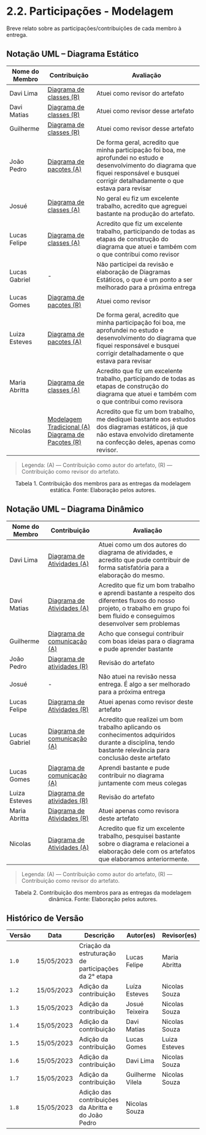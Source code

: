 # 2.2. Participações - Modelagem

Breve relato sobre as participações/contribuições de cada membro à entrega.

## Notação UML – Diagrama Estático

| Nome do Membro | Contribuição| Avaliação |
|----------------|-  | - |
| Davi Lima      | [Diagrama de classes (R)](2.3.Estatica/2.3.1.DiagramaDeClasses.md) | Atuei como revisor do artefato    |
| Davi Matias    | [Diagrama de classes (R)](2.3.Estatica/2.3.1.DiagramaDeClasses.md) | Atuei como revisor desse artefato |
| Guilherme      | [Diagrama de classes (R)](2.3.Estatica/2.3.1.DiagramaDeClasses.md) | Atuei como revisor desse artefato    |
| João Pedro     | [Diagrama de pacotes (A)](2.3.Estatica/2.3.2.DiagramaDePacotes.md)| De forma geral, acredito que minha participação foi boa, me aprofundei no estudo e desenvolvimento do diagrama que fiquei responsável e busquei corrigir detalhadamente o que estava para revisar |
| Josué          | [Diagrama de classes (A)](2.3.Estatica/2.3.1.DiagramaDeClasses.md) | No geral eu fiz um excelente trabalho, acredito que agreguei bastante na produção do artefato. |
| Lucas Felipe   | [Diagrama de classes (A)](2.3.Estatica/2.3.1.DiagramaDeClasses.md)| Acredito que fiz um excelente trabalho, participando de todas as etapas de construção do diagrama que atuei e também com o que contribui como revisor|
| Lucas Gabriel  | -| Não participei da revisão e elaboração de Diagramas Estáticos, o que é um ponto a ser melhorado para a próxima entrega |
| Lucas Gomes    | [Diagrama de pacotes (R)](2.3.Estatica/2.3.2.DiagramaDePacotes.md) | Atuei como revisor |
| Luiza Esteves  | [Diagrama de pacotes (A)](2.3.Estatica/2.3.2.DiagramaDePacotes.md)| De forma geral, acredito que minha participação foi boa, me aprofundei no estudo e desenvolvimento do diagrama que fiquei responsável e busquei corrigir detalhadamente o que estava para revisar|
| Maria Abritta  |[Diagrama de classes (A)](2.3.Estatica/2.3.1.DiagramaDeClasses.md)| Acredito que fiz um excelente trabalho, participando de todas as etapas de construção do diagrama que atuei e também com o que contribui como revisora|
| Nicolas        |[Modelagem Tradicional  (A)](2.1.ModelagemTradicional.md)<br/>[Diagrama de Pacotes    (R)](2.3.Estatica/2.3.2.DiagramaDePacotes.md)| Acredito que fiz um bom trabalho, me dediquei bastante aos estudos dos diagramas estáticos, já que não estava envolvido diretamente na confecção deles, apenas como revisor. |

> Legenda: (A) — Contribuição como autor do artefato, (R) — Contribuição como revisor do artefato.

<div style="text-align: center"> Tabela 1. Contribuição dos membros para as entregas da modelagem estática. Fonte: Elaboração pelos autores.</div>

## Notação UML – Diagrama Dinâmico

| Nome do Membro | Contribuição| Avaliação |
|----------------|-  | - |
| Davi Lima      | [Diagrama de Atividades (A)](2.4.Dinamica/2.4.1.DiagramaDeAtividades.md) | Atuei como um dos autores do diagrama de atividades, e acredito que pude contribuir de forma satisfatória para a elaboração do mesmo.   |
| Davi Matias    | [Diagrama de Atividades (A)](2.4.Dinamica/2.4.1.DiagramaDeAtividades.md) | Acredito que fiz um bom trabalho e aprendi bastante a respeito dos diferentes fluxos do nosso projeto, o trabalho em grupo foi bem fluido e conseguimos desenvolver sem problemas |
| Guilherme      | [Diagrama de comunicação (A)](2.4.Dinamica/2.4.2.DiagramaDeComunicacao.md)| Acho que consegui contribuir com boas ideias para o diagrama e pude aprender bastante|
| João Pedro     |[Diagrama de atividades (R)](2.4.Dinamica/2.4.1.DiagramaDeAtividades.md) | Revisão do artefato |
| Josué          | - | Não atuei na revisão nessa entrega. É algo a ser melhorado para a próxima entrega |
| Lucas Felipe   |[Diagrama de Atividades (R)](2.4.Dinamica/2.4.1.DiagramaDeAtividades.md)| Atuei apenas como revisor deste artefato |
| Lucas Gabriel  | [Diagrama de comunicação (A)](2.4.Dinamica/2.4.2.DiagramaDeComunicacao.md)| Acredito que realizei um bom trabalho aplicando os conhecimentos adquiridos durante a disciplina, tendo bastante relevância para conclusão deste artefato |
| Lucas Gomes    | [Diagrama de comunicação (A)](2.4.Dinamica/2.4.2.DiagramaDeComunicacao.md)| Aprendi bastante e pude contribuir no diagrama juntamente com meus colegas|
| Luiza Esteves  |[Diagrama de atividades (R)](2.4.Dinamica/2.4.1.DiagramaDeAtividades.md) | Revisão do artefato |
| Maria Abritta  |[Diagrama de Atividades (R)](2.4.Dinamica/2.4.1.DiagramaDeAtividades.md)| Atuei apenas como revisora deste artefato |
| Nicolas        |[Diagrama de Atividades (A)](2.4.Dinamica/2.4.1.DiagramaDeAtividades.md)| Acredito que fiz um excelente trabalho, pesquisei bastante sobre o diagrama e relacionei a elaboração dele com os artefatos que elaboramos anteriormente. |

> Legenda: (A) — Contribuição como autor do artefato, (R) — Contribuição como revisor do artefato.

<div style="text-align: center"> Tabela 2. Contribuição dos membros para as entregas da modelagem dinâmica. Fonte: Elaboração pelos autores.</div>

## Histórico de Versão

| Versão | Data       | Descrição                                            | Autor(es)      | Revisor(es)   |
| ------ | ---------- | ---------------------------------------------------- | -------------- | ------------- |
| `1.0`  | 15/05/2023 | Criação da estruturação de participações da 2° etapa | Lucas Felipe   | Maria Abritta |
| `1.2`  | 15/05/2023 | Adição da contribuição                               | Luíza Esteves  | Nicolas Souza |
| `1.3`  | 15/05/2023 | Adição da contribuição                               | Josué Teixeira | Nicolas Souza |
| `1.4`  | 15/05/2023 | Adição da contribuição                               | Davi Matias    | Nicolas Souza |
| `1.5`  | 15/05/2023 | Adição da contribuição                               | Lucas Gomes    | Luiza Esteves |
| `1.6`  | 15/05/2023 | Adição da contribuição                               | Davi Lima      | Nicolas Souza |
| `1.7`  | 15/05/2023 | Adição da contribuição                               |Guilherme Vilela| Nicolas Souza |
| `1.8`  | 15/05/2023 | Adição das contribuições da Abritta e do João Pedro  | Nicolas Souza  | |
